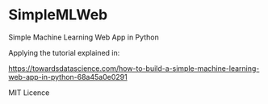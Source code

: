# SimpleMLWeb
Simple Machine Learning Web App in Python

Applying the tutorial explained in:

https://towardsdatascience.com/how-to-build-a-simple-machine-learning-web-app-in-python-68a45a0e0291

MIT Licence
